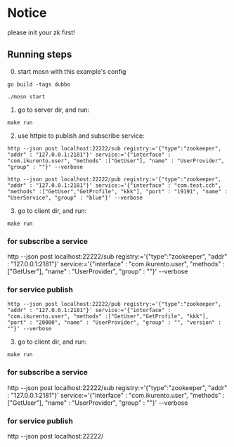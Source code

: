 # Notice

please init your zk first!

## Running steps

0. start mosn with this example's config

```shell
go build -tags dubbo
```

```shell
./mosn start
```

1. go to server dir, and run:

```shell
make run
```


2. use httpie to publish and subscribe service:

```shell
http --json post localhost:22222/sub registry:='{"type":"zookeeper", "addr" : "127.0.0.1:2181"}' service:='{"interface" : "com.ikurento.user", "methods" :["GetUser"], "name" : "UserProvider", "group" : ""}' --verbose
```

```shell
http --json post localhost:22222/pub registry:='{"type":"zookeeper", "addr" : "127.0.0.1:2181"}' service:='{"interface" : "com.test.cch", "methods" :["GetUser","GetProfile", "kkk"], "port" : "19191", "name" : "UserService", "group" : "blue"}' --verbose
```

3. go to client dir, and run:

```shell
make run
```


### for subscribe a service

http --json post localhost:22222/sub registry:='{"type":"zookeeper", "addr" : "127.0.0.1:2181"}' service:='{"interface" : "com.ikurento.user", "methods" :["GetUser"], "name" : "UserProvider", "group" : ""}' --verbose

### for service publish

```shell
http --json post localhost:22222/pub registry:='{"type":"zookeeper", "addr" : "127.0.0.1:2181"}' service:='{"interface" : "com.ikurento.user", "methods" :["GetUser","GetProfile", "kkk"], "port" : "20000", "name" : "UserProvider", "group" : "", "version" : ""}' --verbose
```

3. go to client dir, and run:

```shell
make run
```


### for subscribe a service

http --json post localhost:22222/sub registry:='{"type":"zookeeper", "addr" : "127.0.0.1:2181"}' service:='{"interface" : "com.ikurento.user", "methods" :["GetUser"], "name" : "UserProvider", "group" : ""}' --verbose

### for service publish

http --json post localhost:22222/

